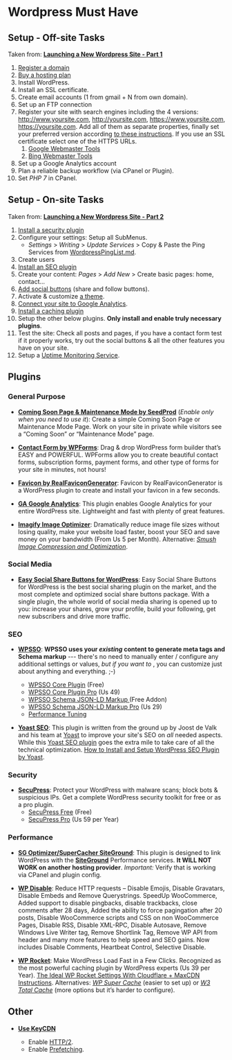# Wordpress Must Have

## Setup - Off-site Tasks

Taken from:
[**Launching a New Wordpress Site - Part 1**](http://www.hongkiat.com/blog/launching-new-wordpress-site-part-1/)

1. [Register a domain](http://bit.ly/AX-Dominios)
2. [Buy a hosting plan](http://bit.ly/AX-SuperHosting)
3. Install WordPress.
4. Install an SSL certificate.
5. Create email accounts (1 from gmail + N from own domain).
6. Set up an FTP connection
7. Register your site with search engines including the 4 versions:
   http://www.yoursite.com, http://yoursite.com,
   https://www.yoursite.com, https://yoursite.com. Add all of them as
   separate properties, finally set your preferred version according
   [to these instructions](https://support.google.com/webmasters/answer/44231?hl=en).
   If you use an SSL certificate select one of the HTTPS URLs.
   1. [Google Webmaster Tools](https://www.google.com/webmasters/)
   2. [Bing Webmaster Tools](https://www.bing.com/toolbox/webmaster)
8. Set up a Google Analytics account
9. Plan a reliable backup workflow (via CPanel or Plugin).
10. Set _PHP 7_ in CPanel.



## Setup - On-site Tasks

Taken from:
[**Launching a New Wordpress Site - Part 2**](http://www.hongkiat.com/blog/launching-new-wordpress-site-part-2/)

1. [Install a security plugin](#Security)
2. Configure your settings: Setup all SubMenus.
   - _Settings_ > _Writing_ > _Update Services_ > Copy & Paste the Ping Services from [WordpressPingList.md](WordpressPingList.md).
3. Create users
4. [Install an SEO plugin](#SEO)
5. Create your content: _Pages_ > _Add New_ > Create basic pages: home,
   contact...
6. [Add social buttons](#Social-Media) (share and follow buttons).
7. Activate & customize [a theme](http://bit.ly/AX-Envato).
8. [Connect your site to Google Analytics](#General-Purpose).
9. [Install a caching plugin](#Performance)
10. Setup the other below plugins. **Only install and enable truly
    necessary plugins**.
11. Test the site: Check all posts and pages, if you have a contact form
    test if it properly works, try out the social buttons & all the
    other features you have on your site.
12. Setup a [Uptime Monitoring Service](https://www.statuscake.com).




## Plugins


### General Purpose

* [**Coming Soon Page & Maintenance Mode by SeedProd**](https://wordpress.org/plugins/coming-soon/)
  (_Enable only when you need to use it_): Create a simple Coming Soon
  Page or Maintenance Mode Page. Work on your site in private while
  visitors see a “Coming Soon” or “Maintenance Mode” page.


* [**Contact Form by WPForms**](https://wordpress.org/plugins/wpforms-lite/):
  Drag & drop WordPress form builder that’s EASY and POWERFUL. WPForms
  allow you to create beautiful contact forms, subscription forms,
  payment forms, and other type of forms for your site in minutes, not
  hours!


* [**Favicon by RealFaviconGenerator**](http://realfavicongenerator.net/extensions/wordpress/):
  Favicon by RealFaviconGenerator is a WordPress plugin to create and
  install your favicon in a few seconds.


* [**GA Google Analytics**](httphttps://wordpress.org/plugins/ga-google-analytics/):
  This plugin enables Google Analytics for your entire WordPress site.
  Lightweight and fast with plenty of great features.


* [**Imagify Image Optimizer**](https://wordpress.org/plugins/imagify/):
  Dramatically reduce image file sizes without losing quality, make your
  website load faster, boost your SEO and save money on your bandwidth
  (From Us 5 per Month). Alternative:
  [_Smush Image Compression and Optimization_](https://wordpress.org/plugins/wp-smushit/).



### Social Media

* [**Easy Social Share Buttons for WordPress**](hhttps://socialsharingplugin.com):
  Easy Social Share Buttons for WordPress is the best social sharing
  plugin on the market, and the most complete and optimized social share
  buttons package. With a single plugin, the whole world of social media
  sharing is opened up to you: increase your shares, grow your profile,
  build your following, get new subscribers and drive more traffic.



### SEO

* [**WPSSO**](https://wpsso.com): **WPSSO uses your *existing* content
  to generate meta tags and Schema markup** --- there's no need to
  manually enter / configure any additional settings or values, *but if
  you want to* , you can customize just about anything and everything.
  ;-)
    * [WPSSO Core Plugin](https://wordpress.org/plugins/wpsso/) (Free)
    * [WPSSO Core Plugin Pro](http://wpsso.com/extend/plugins/wpsso/) (Us 49)
    * [WPSSO Schema JSON-LD Markup ](https://wordpress.org/plugins/wpsso-schema-json-ld/) (Free Addon)
    * [WPSSO Schema JSON-LD Markup Pro](https://wpsso.com/extend/plugins/wpsso-schema-json-ld/) (Us 29)
    * [Performance Tuning](https://wpsso.com/docs/plugins/wpsso/installation/performance-tuning/)


* [**Yoast SEO**](https://wordpress.org/plugins/wordpress-seo/): This
  plugin is written from the ground up by Joost de Valk and his team at
  [Yoast](https://yoast.com/) to improve your site's SEO on *all* needed
  aspects. While this
  [Yoast SEO plugin](https://yoast.com/wordpress/plugins/seo/) goes the
  extra mile to take care of all the technical optimization.
  [How to Install and Setup WordPress SEO Plugin by Yoast](http://www.wpbeginner.com/plugins/how-to-install-and-setup-wordpress-seo-plugin-by-yoast/).



### Security

* [**SecuPress**](https://secupress.me): Protect your WordPress with
  malware scans; block bots & suspicious IPs. Get a complete WordPress
  security toolkit for free or as a pro plugin.
    * [SecuPress Free](https://wordpress.org/plugins/secupress/) (Free)
    * [SecuPress Pro](https://secupress.me/) (Us 59 per Year)



### Performance

* [**SG Optimizer/SuperCacher SiteGround**](https://wordpress.org/plugins/sg-cachepress/):
  This plugin is designed to link WordPress with the
  [**SiteGround**](http://bit.ly/AX-SuperHosting ) Performance services.
  **It WILL NOT WORK on another hosting provider**. _Important:_ Verify
  that is working via CPanel and plugin config.


* [**WP Disable**](https://wordpress.org/plugins/wp-disable/): Reduce
  HTTP requests – Disable Emojis, Disable Gravatars, Disable Embeds and
  Remove Querystrings. SpeedUp WooCommerce, Added support to disable
  pingbacks, disable trackbacks, close comments after 28 days, Added the
  ability to force pagingation after 20 posts, Disable WooCommerce
  scripts and CSS on non WooCommerce Pages, Disable RSS, Disable
  XML-RPC, Disable Autosave, Remove Windows Live Writer tag, Remove
  Shortlink Tag, Remove WP API from header and many more features to
  help speed and SEO gains. Now includes Disable Comments, Heartbeat
  Control, Selective Disable.


* [**WP Rocket**](https://wp-rocket.me/): Make WordPress Load Fast in a
  Few Clicks. Recognized as the most powerful caching plugin by
  WordPress experts (Us 39 per Year).
  [The Ideal WP Rocket Settings With Cloudflare + MaxCDN Instructions](http://www.onlinemediamasters.com/wp-rocket-settings-with-cloudflare-maxcdn/).
  Alternatives:
  [_WP Super Cache_](https://wordpress.org/plugins/wp-super-cache/)
  (easier to set up) or
  [_W3 Total Cache_](hhttps://wordpress.org/plugins/w3-total-cache/)
  (more options but it’s harder to configure).


## Other


* [**Use KeyCDN**](http://bit.ly/AX-CDN)

    * Enable [HTTP/2](https://www.keycdn.com/support/http2/).
    * Enable [Prefetching](https://www.keycdn.com/support/prefetching/).
